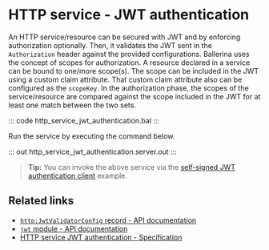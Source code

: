 # HTTP service - JWT authentication

An HTTP service/resource can be secured with JWT and by enforcing authorization optionally. Then, it validates the JWT sent in the `Authorization` header against the provided configurations. Ballerina uses the concept of scopes for authorization. A resource declared in a service can be bound to one/more scope(s). The scope can be included in the JWT using a custom claim attribute. That custom claim attribute also can be configured as the `scopeKey`. In the authorization phase, the scopes of the service/resource are compared against the scope included in the JWT for at least one match between the two sets.

::: code http_service_jwt_authentication.bal :::

Run the service by executing the command below.

::: out http_service_jwt_authentication.server.out :::

>**Tip:** You can invoke the above service via the [self-signed JWT authentication client](/learn/by-example/http-client-self-signed-jwt-authentication) example.

## Related links
- [`http:JwtValidatorConfig` record - API documentation](https://lib.ballerina.io/ballerina/http/latest/records/JwtValidatorConfig)
- [`jwt` module - API documentation](https://lib.ballerina.io/ballerina/jwt/latest/)
- [HTTP service JWT authentication - Specification](/spec/http/#9113-listener---jwt-auth)
